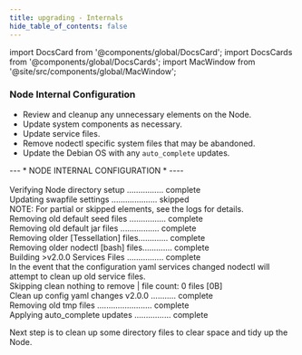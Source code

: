 ```yaml
---
title: upgrading - Internals
hide_table_of_contents: false
---
```

<intro-end />

import DocsCard from '@components/global/DocsCard';
import DocsCards from '@components/global/DocsCards';
import MacWindow from '@site/src/components/global/MacWindow';

<head>
  <title>MainNet 2.0 Automation with nodectl</title>
  <meta
    name="description"
    content="MainNet 2.0 Automation - Upgrade Tessellation with nodectl"
  />
</head>

### Node Internal Configuration

- Review and cleanup any unnecessary elements on the Node.
- Update system components as necessary.
- Update service files.
- Remove nodectl specific system files that may be abandoned.
- Update the Debian OS with any `auto_complete` updates.

<MacWindow>
--- * NODE INTERNAL CONFIGURATION * ----<br />
<br />
Verifying Node directory setup ................ complete<br /> 
Updating swapfile settings .................... skipped<br /> 
NOTE: For partial or skipped elements, see the logs for details.<br />
Removing old default seed files ................ complete<br />
Removing old default jar files ................. complete<br />
Removing older [Tessellation] files............. complete<br /> 
Removing older nodectl [bash] files............. complete<br /> 
Building >v2.0.0 Services Files ................ complete<br />
In the event that the configuration yaml services changed nodectl will attempt to clean up old service files.<br />
Skipping clean nothing to remove | file count:  0 files [0B]<br />
Clean up config yaml changes v2.0.0 ........... complete<br />
Removing old tmp files ........................ complete<br />    
Applying auto_complete updates ................ complete<br />       
</MacWindow>

Next step is to clean up some directory files to clear space and tidy up the Node.